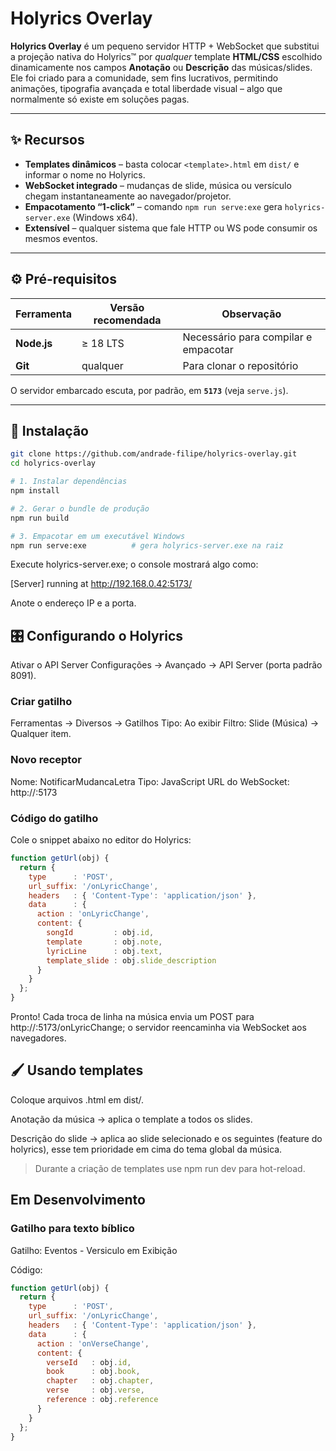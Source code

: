 # Holyrics Overlay

**Holyrics Overlay** é um pequeno servidor HTTP + WebSocket que substitui a projeção nativa do Holyrics™ por _qualquer_ template **HTML/CSS** escolhido dinamicamente nos campos **Anotação** ou **Descrição** das músicas/slides.  
Ele foi criado para a comunidade, sem fins lucrativos, permitindo animações, tipografia avançada e total liberdade visual – algo que normalmente só existe em soluções pagas.

---

## ✨ Recursos

* **Templates dinâmicos** – basta colocar `<template>.html` em `dist/` e informar o nome no Holyrics.  
* **WebSocket integrado** – mudanças de slide, música ou versículo chegam instantaneamente ao navegador/projetor.  
* **Empacotamento “1-click”** – comando `npm run serve:exe` gera `holyrics-server.exe` (Windows x64).  
* **Extensível** – qualquer sistema que fale HTTP ou WS pode consumir os mesmos eventos.

---

## ⚙️ Pré-requisitos

| Ferramenta | Versão recomendada | Observação                                   |
|------------|-------------------|----------------------------------------------|
| **Node.js**| ≥ 18 LTS          | Necessário para compilar e empacotar         |
| **Git**    | qualquer          | Para clonar o repositório                    |

O servidor embarcado escuta, por padrão, em **`5173`** (veja `serve.js`).

---

## 🚀 Instalação

```bash
git clone https://github.com/andrade-filipe/holyrics-overlay.git
cd holyrics-overlay

# 1. Instalar dependências
npm install

# 2. Gerar o bundle de produção
npm run build

# 3. Empacotar em um executável Windows
npm run serve:exe          # gera holyrics-server.exe na raiz
```

Execute holyrics-server.exe; o console mostrará algo como:

[Server] running at http://192.168.0.42:5173/

Anote o endereço IP e a porta.

## 🎛️ Configurando o Holyrics
Ativar o API Server
Configurações → Avançado → API Server (porta padrão 8091).

### Criar gatilho
Ferramentas → Diversos → Gatilhos
Tipo: Ao exibir Filtro: Slide (Música) → Qualquer item.

### Novo receptor
Nome: NotificarMudancaLetra Tipo: JavaScript
URL do WebSocket: http://<IP-do-servidor>:5173

### Código do gatilho
Cole o snippet abaixo no editor do Holyrics:

```javascript
function getUrl(obj) {
  return {
    type      : 'POST',
    url_suffix: '/onLyricChange',
    headers   : { 'Content-Type': 'application/json' },
    data      : {
      action : 'onLyricChange',
      content: {
        songId         : obj.id,
        template       : obj.note,
        lyricLine      : obj.text,
        template_slide : obj.slide_description
      }
    }
  };
}
```

Pronto! Cada troca de linha na música envia um POST para http://<IP>:5173/onLyricChange; o servidor reencaminha via WebSocket aos navegadores.

## 🖌️ Usando templates
Coloque arquivos <nome>.html em dist/.

Anotação da música → aplica o template a todos os slides.

Descrição do slide → aplica ao slide selecionado e os seguintes (feature do holyrics), esse tem prioridade em cima do tema global da música.

> Durante a criação de templates use npm run dev para hot-reload.

## Em Desenvolvimento
### Gatilho para texto bíblico

Gatilho: Eventos - Versiculo em Exibição

Código:
```javascript
function getUrl(obj) {
  return {
    type      : 'POST',
    url_suffix: '/onLyricChange',
    headers   : { 'Content-Type': 'application/json' },
    data      : {
      action : 'onVerseChange',
      content: {
        verseId   : obj.id,
        book      : obj.book,
        chapter   : obj.chapter,
        verse     : obj.verse,
        reference : obj.reference
      }
    }
  };
}
```

